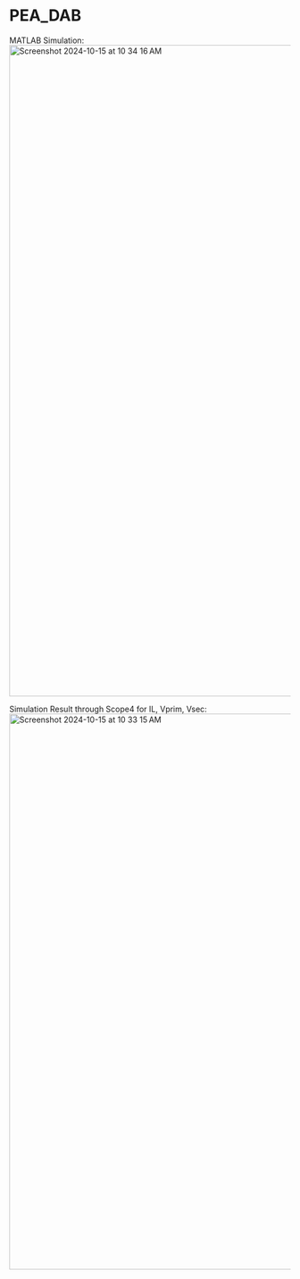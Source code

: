 # PEA_DAB

MATLAB Simulation:
<img width="1166" alt="Screenshot 2024-10-15 at 10 34 16 AM" src="https://github.com/user-attachments/assets/81b6aae1-118e-4c6a-badc-ac97a72b12b2">



Simulation Result through Scope4 for IL, Vprim, Vsec:
<img width="995" alt="Screenshot 2024-10-15 at 10 33 15 AM" src="https://github.com/user-attachments/assets/0a093bb0-c6d6-4494-b575-9bf3eea237ce">
